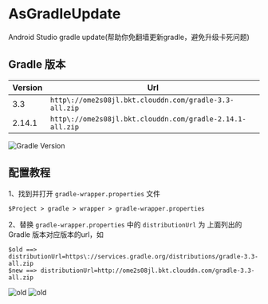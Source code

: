 # AsGradleUpdate
Android Studio gradle update(帮助你免翻墙更新gradle，避免升级卡死问题)

## Gradle 版本

Version|Url
---|---
3.3|`http\://ome2s08jl.bkt.clouddn.com/gradle-3.3-all.zip`
2.14.1|`http\://ome2s08jl.bkt.clouddn.com/gradle-2.14.1-all.zip`

![Gradle Version](https://services.gradle.org/distributions)

## 配置教程

1、找到并打开 `gradle-wrapper.properties` 文件

```
$Project > gradle > wrapper > gradle-wrapper.properties
```
2、替换 `gradle-wrapper.properties` 中的 `distributionUrl` 为 上面列出的Gradle 版本对应版本的url，如
```
$old ==> distributionUrl=https\://services.gradle.org/distributions/gradle-3.3-all.zip
$new ==> distributionUrl=http://ome2s08jl.bkt.clouddn.com/gradle-3.3-all.zip
```
![old](https://github.com/yy1300326388/AsGradleUpdate/blob/master/image/gradle_url_simple.png)
![old](https://github.com/yy1300326388/AsGradleUpdate/blob/master/image/gradle_url_simple2.png)

